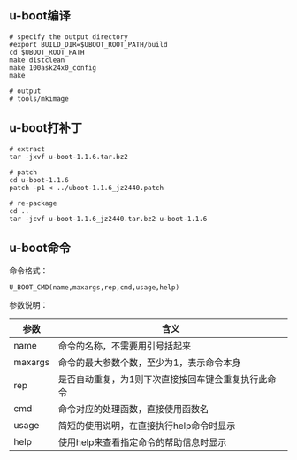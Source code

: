 ## u-boot编译

```
# specify the output directory
#export BUILD_DIR=$UBOOT_ROOT_PATH/build
cd $UBOOT_ROOT_PATH
make distclean
make 100ask24x0_config
make

# output
# tools/mkimage
```


## u-boot打补丁

```
# extract
tar -jxvf u-boot-1.1.6.tar.bz2

# patch
cd u-boot-1.1.6
patch -p1 < ../uboot-1.1.6_jz2440.patch

# re-package
cd ..
tar -jcvf u-boot-1.1.6_jz2440.tar.bz2 u-boot-1.1.6
```


## u-boot命令

命令格式：

```
U_BOOT_CMD(name,maxargs,rep,cmd,usage,help)
```

参数说明：

|参数|含义|
|----|----|
|name|命令的名称，不需要用引号括起来|
|maxargs|命令的最大参数个数，至少为1，表示命令本身|
|rep|是否自动重复，为1则下次直接按回车键会重复执行此命令|
|cmd|命令对应的处理函数，直接使用函数名|
|usage|简短的使用说明，在直接执行help命令时显示|
|help|使用help来查看指定命令的帮助信息时显示|



